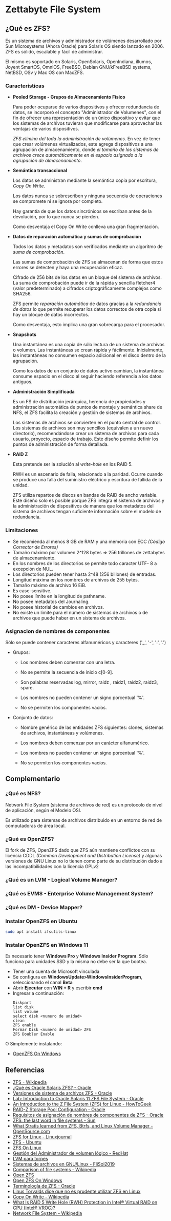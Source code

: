 <!-- Abrir con un procesador de Markdown -->

# Zettabyte File System

## ¿Qué es ZFS?

Es un sistema de archivos y administrador de volúmenes desarrollado por Sun Microsystems (Ahora Oracle) para Solaris OS siendo lanzado en 2006.
ZFS es sólido, escalable y fácil de administrar.

El mismo es soportado en Solaris, OpenSolaris, OpenIndiana, illumos, Joyent SmartOS, OmniOS, FreeBSD, Debian GNU/kFreeBSD systems, NetBSD, OSv y Mac OS con MacZFS.

### Características

* **Pooled Storage - Grupos de Almacenamiento Físico**
    
    Para poder ocuparse de varios dispositivos y ofrecer redundancia de datos, se incorporó el concepto "Administrador de Volumenes", con el fin de ofrecer una representación de un único dispositivo y evitar que los sistemas de archivos tuvieran que modificarse para aprovechar las ventajas de varios dispositivos.
    
    *ZFS elimina del toda la administración de volúmenes*. En vez de tener que crear volúmenes virtualizados, este agrega dispositivos a una agrupación de almacenamiento, donde *el tamaño de los sistemas de archivos crece automáticamente en el espacio asignado a la agrupación de almacenamiento*.

* **Semántica transaccional**

    Los datos se administran mediante la semántica copia por escritura, *Copy On Write*.

    Los datos nunca se sobrescriben y ninguna secuencia de operaciones se compromete ni se ignora por completo.

    Hay garantía de que los datos sincrónicos se escriban antes de la devolución, por lo que nunca se pierden.

    Como desventaja el Copy On Write conlleva una gran fragmentación.

* **Datos de reparación automática y sumas de comprobación**
    
    Todos los datos y metadatos son verificados mediante un algoritmo de *suma de comprobación*.

    Las sumas de comprobación de ZFS se almacenan de forma que estos errores se detecten y haya una recuperación eficaz. 

    Cifrado de 256 bits de los datos en un bloque del sistema de archivos. La suma de comprobación puede ir de la rápida y sencilla fletcher4 (valor predeterminado) a cifrados criptográficamente complejos como SHA256.

    ZFS permite *reparación automática* de datos gracias a la *redundancia de datos* lo que permite recuperar los datos correctos de otra copia si hay un bloque de datos incorrectos.

    Como desventaja, esto implica una gran sobrecarga para el procesador.

* **Snapshots**

    Una instantánea es una copia de sólo lectura de un sistema de archivos o volumen. Las instantáneas se crean rápida y fácilmente. Inicialmente, las instantáneas no consumen espacio adicional en el disco dentro de la agrupación.

    Como los datos de un conjunto de datos activo cambian, la instantánea consume espacio en el disco al seguir haciendo referencia a los datos antiguos.

* **Administración Simplificada**

    Es un FS de distribución jerárquica, herencia de propiedades y administración automática de puntos de montaje y semántica share de NFS, el ZFS facilita la creación y gestión de sistemas de archivos.

    Los sistemas de archivos se convierten en el punto central de control. Los sistemas de archivos son muy sencillos (equivalen a un nuevo directorio), recomendándose crear un sistema de archivos para cada usuario, proyecto, espacio de trabajo. Este diseño permite definir los puntos de administración de forma detallada.

* **RAID Z**

    Esta pretende ser la solución al *write-hole* en  los RAID 5.

    RWH es un escenario de falla, relacionado a la paridad. Ocurre cuando se produce una falla del suministro eléctrico y escritura de fallida de la unidad.

    ZFS utiliza repartos de discos en bandas de RAID de ancho variable. Este diseño solo es posible porque ZFS integra el sistema de archivos y la administración de dispositivos de manera que los metadatos del sistema de archivos tengan suficiente información sobre el modelo de redundancia.    

### Limitaciones

* Se recomienda al menos 8 GB de RAM y una memoria con ECC *(Código Corrector de Errores)*
* Tamaño máximo por volumen 2^128 bytes => 256 trillones de zettabytes de almacenamiento.
* En los nombres de los directorios se permite todo caracter UTF- 8 a excepción de NUL.
* Los directorios pueden tener hasta 2^48 (256 billones) de entradas.
* Longitud máxima en los nombres de archivos de 255 bytes.
* Tamaño máximo de archivo 16 EiB.
* Es case-sensitive.
* No posee límite en la longitud de pathname.
* No posee metadatos del Journaling.
* No posee historial de cambios en archivos.
* No existe un límite para el número de sistemas de archivos o de archivos que puede haber en un sistema de archivos.

### Asignacion de nombres de componentes

Sólo se puede contener caracteres alfanuméricos y caracteres ('_', '-', ':', '.')

* Grupos:

    * Los nombres deben comenzar con una letra.

    * No se permite la secuencia de inicio c[0-9].

    * Son palabras reservadas log, mirror, raidz , raidz1, raidz2, raidz3, spare.

    * Los nombres no pueden contener un signo porcentual '%'.

    * No se permiten los componentes vacíos.


* Conjunto de datos:

    * Nombre genérico de las entidades ZFS siguientes: clones, sistemas de archivos, instantáneas y volúmenes.

    * Los nombres deben comenzar por un carácter alfanumérico.

    * Los nombres no pueden contener un signo porcentual '%'.

    * No se permiten los componentes vacíos.

## Complementario

### ¿Qué es NFS?
    
Network File System (sistema de archivos de red) es un protocolo de nivel de aplicación, según el Modelo OSI.

Es utilizado para sistemas de archivos distribuido en un entorno de red de computadoras de área local.

### ¿Qué es OpenZFS?

El fork de ZFS, OpenZFS dado que ZFS aún mantiene conflictos con su licencia CDDL *(Common Development and Distribution License)* y algunas versiones de GNU Linux no lo tienen como parte de su distribución dado a las incompatibilidades con la licencia GPLv2

### ¿Qué es un LVM - Logical Volume Manager?

### ¿Qué es EVMS - Enterprise Volume Management System?

### ¿Qué es DM - Device Mapper?

### Instalar OpenZFS en Ubuntu

```bash
sudo apt install zfsutils-linux
```
 
### Instalar OpenZFS en Windows 11

Es necesario tener **Windows Pro** y **Windows Insider Program**. Sólo funciona para unidades SSD y la misma no debe ser la que bootea.
* Tener una cuenta de Microsoft vinculada
* Se configura en **WindowsUpdate>WindowsInsiderProgram**, seleccionando el canal **Beta**
* Abrir **Ejecutar** con **WIN + R** y escribir **cmd**
* Ingresar a continuación:
    ```
    Diskpart
    list disk
    list volume
    select disk <numero de unidad>
    clean
    ZFS enable
    Formar Disk <numero de unidad> ZFS
    ZFS Doubler Enable
    ```

O Simplemente instalando:

* [OpenZFS On Windows](https://openzfsonwindows.org/)

## Referencias

* [ZFS - Wikipedia](https://en.wikipedia.org/wiki/ZFS)
* [¿Qué es Oracle Solaris ZFS? - Oracle](https://docs.oracle.com/cd/E26921_01/html/E25823/zfsover-2.html)
* [Versiones de sistema de archivos ZFS - Oracle](https://docs.oracle.com/cd/E26921_01/html/E25823/gjxik.html#scrolltoc)
* [Lab: Introduction to Oracle Solaris 11 ZFS File System - Oracle](https://www.oracle.com/technical-resources/articles/solaris11/s11-intro-zfs.html)
* [An Introduction to the Z File System (ZFS) for Linux - HowToGeek](https://www.howtogeek.com/175159/an-introduction-to-the-z-file-system-zfs-for-linux/)
* [RAID-Z Storage Pool Configuration - Oracle](https://docs.oracle.com/cd/E36784_01/html/E36835/gamtu.html)
* [Requisitos de asignación de nombres de componentes de ZFS - Oracle](https://docs.oracle.com/cd/E26921_01/html/E25823/gbcpt.html#scrolltoc)
* [ZFS: the last word in file systems - Sun](https://web.archive.org/web/20071015014209/http://www.sun.com/2004-0914/feature/)
* [What Stratis learned from ZFS, Btrfs, and Linux Volume Manager - OpenSource.com](https://opensource.com/article/18/4/stratis-lessons-learned)
* [ZFS for Linux - Linuxjournal](https://www.linuxjournal.com/content/zfs-linux)
* [ZFS - Ubuntu](https://wiki.ubuntu.com/ZFS)
* [ZFS On Linux](https://zfsonlinux.org/)
* [Gestión del Administrador de volumen lógico - RedHat](https://access.redhat.com/documentation/es-es/red_hat_enterprise_linux/6/html/logical_volume_manager_administration/index)
* [LVM para torpes](https://blog.inittab.org/administracion-sistemas/lvm-para-torpes-i/)
* [Sistemas de archivos en GNU/Linux - FliSol2019](https://campusvirtual.gugler.com.ar/mod/resource/view.php?id=3792)
* [Comparison of file systems - Wikipedia](https://en.wikipedia.org/wiki/Comparison_of_file_systems)
* [Open ZFS](https://openzfs.org/wiki/Main_Page)
* [Open ZFS On Windows](https://openzfsonwindows.org/)
* [Terminología de ZFS - Oracle](https://docs.oracle.com/cd/E26921_01/html/E25823/ftyue.html#scrolltoc)
* [Linus Torvalds dice que no es prudente utilizar ZFS en Linux](https://blog.desdelinux.net/linus-torvalds-dice-que-no-es-prudente-utilizar-zfs-en-linux/)
* [Copy On Write - Wikipedia](https://es.wikipedia.org/wiki/Copy-on-write)
* [What Is RAID 5 Write Hole (RWH) Protection in Intel® Virtual RAID on CPU (Intel® VROC)?](https://www.intel.com/content/www/us/en/support/articles/000057368/memory-and-storage.html)
* [Network File System - Wikipedia](https://es.wikipedia.org/wiki/Network_File_System)

